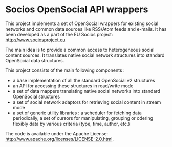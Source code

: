 Socios OpenSocial API wrappers
================================

This project implements a set of OpenSocial wrappers for existing social
networks and common data sources like RSS/Atom feeds and e-mails. It has been developed as a part of the EU Socios project: http://www.sociosproject.eu

The main idea is to provide a common access to heterogeneous social
content sources. It translates native social network structures into
standard OpenSocial data structures.

This project consists of the main following components :

- a base implementation of all the standard OpenSocial v2 structures
- an API for accessing these structures in read/write mode
- a set of data mappers translating native social networks into standard
OpenSocial structures
- a set of social network adaptors for retrieving social content in
stream mode
- a set of generic utility libraries : a scheduler for fetching data
periodically, a set of cursors for manipulating, grouping or odering
flexibly data by various criteria (type, time, author, etc.)

The code is available under the Apache License: http://www.apache.org/licenses/LICENSE-2.0.html.
